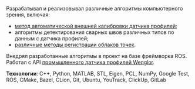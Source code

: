 Разрабатывал и реализовывал различные алгоритмы компьютерного зрения, включая:

- [метод автоматической внешней калибровки датчика профилей](/professional-projects?id=12);
- алгоритмы детектирования сварных швов различных типов по данным с датчика профилей;
- [различные методы регистрации облаков точек](/professional-projects?id=15).

Внедрял разработанные алгоритмы в проект на базе фреймворка ROS. Работал с API [промышленного датчика профилей Wenglor](https://www.wenglor.com/en/2D3D-Sensors/2D3D-Profile-Sensors/2D3D-Profile-Sensor/p/MLSL123/).

**Технологии**: C++, Python, MATLAB, STL, Eigen, PCL, NumPy, Google Test, ROS, CMake, Bazel, CLion, Git, Ubuntu, YouTrack, ClickUp, GitLab
